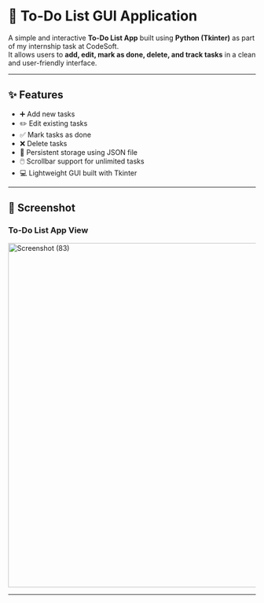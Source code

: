 # 📝 To-Do List GUI Application  

A simple and interactive **To-Do List App** built using **Python (Tkinter)** as part of my internship task at CodeSoft.  
It allows users to **add, edit, mark as done, delete, and track tasks** in a clean and user-friendly interface.  

---

## ✨ Features  
- ➕ Add new tasks  
- ✏️ Edit existing tasks  
- ✅ Mark tasks as done  
- ❌ Delete tasks  
- 📂 Persistent storage using JSON file  
- 🖱️ Scrollbar support for unlimited tasks  
- 💻 Lightweight GUI built with Tkinter  

---

## 📸 Screenshot  

### To-Do List App View  

<img width="1920" height="701" alt="Screenshot (83)" src="https://github.com/user-attachments/assets/7d3cf2a7-3140-45a1-ba10-a91069be28ba" />

---

